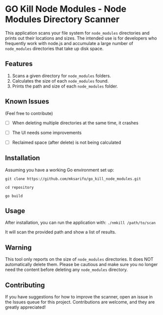 # GO Kill Node Modules - Node Modules Directory Scanner

This application scans your file system for `node_modules` directories and prints out their locations and sizes. The intended use is for developers who frequently work with node.js and accumulate a large number of `node_modules` directories that take up disk space.

## Features
1. Scans a given directory for `node_modules` folders.
2. Calculates the size of each `node_modules` found.
3. Prints the path and size of each `node_modules` folder.

## Known Issues
(Feel free to contribute)
- [ ] When deleting multiple directories at the same time, it crashes
- [ ] The UI needs some improvements
- [ ] Reclaimed space (after delete) is not being calculated


## Installation
Assuming you have a working Go environment set up:

`git clone https://github.com/mksarifo/go_kill_node_modules.git`

`cd repository`

`go build`

## Usage
After installation, you can run the application with:
`./nmkill /path/to/scan`

It will scan the provided path and show a list of results.

## Warning
This tool only reports on the size of `node_modules` directories. It does NOT automatically delete them. Please be cautious and make sure you no longer need the content before deleting any `node_modules` directory.

## Contributing
If you have suggestions for how to improve the scanner, open an issue in the Issues queue for this project. Contributions are welcome, and they are greatly appreciated!
